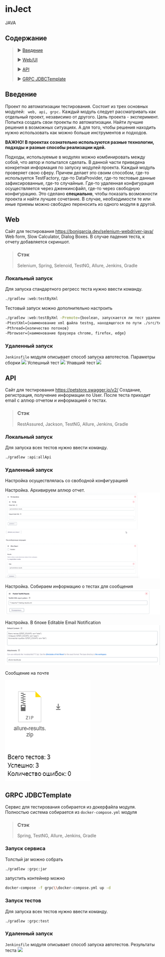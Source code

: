 # inJect
JAVA
## Содержание

> ► [Введение](#введение)
>
>► [Web/UI](#web)
>
>► [API](#api)
>
>► [GRPC JDBCTemplate](#grpc-jdbctemplate)


## Введение

Проект по автоматизации тестирования. Состоит из трех основных модулей: <code> web, api, grpc.</code>
Каждый модуль следует рассматривать как отдельный проект, независимо от другого.
Цель проекта - эксперимент. Попытка создать свои проекты по автоматизации.
Найти лучшие решения в возможных ситуациях. А для того, чтобы решения находить нужно использовать как можно больше инструментов и подходов.

**ВАЖНО! В проектах сознательно используются разные технологии, подходы и разные способы реализации идей.**

Подходы, используемые в модулях можно комбинировать между собой, что автор и попытался сделать.
В данной части приведена конкретная информация по запуску модулей проекта. Каждый модуль проверяет свою сферу. Причем делает это своим способом, где-то используется TestFactory, где-то DataProvider, где-то тестовые данные зафиксированные, где-то случайные.
Где-то удаленная конфигурация осуществляется через дженкинсфайл, где-то через свободную конфигурацию. Это сделано **специально**, чтобы показать возможности проекта и найти лучшее сочетание. В случае, необходимости те или иные приемы можно свободно переносить из одного модуля в другой.

## Web
Сайт для тестирования https://bonigarcia.dev/selenium-webdriver-java/
Web form, Slow Calculator, Dialog Boxes.
В случае падения теста, к отчету добавляется скриншот.
> ### Стэк
> Selenium, Spring, Selenoid, TestNG, Allure, Jenkins, Gradle
### Локальный запуск
Для запуска стандартного регресс теста нужно ввести команду.
```sh
./gradlew :web:testByXml
```

Тестовый запуск можно дополнительно настроить
```sh
./gradlew :web:testByXml -Premote={boolean, запускается ли тест удаленно}
-PtestXml={наименование xml файла testng, находящегося по пути ./src/test/resources/testngxmls/}
-Pthread={количество потоков}
-Pbrowser={наименование браузера chrome, firefox, edge}
```

### Удаленный запуск
```Jenkinsfile``` модуля описывает способ запуска автотестов.
Параметры сборки
<img src="images_for_readme/web/jenkins_param.png">
Успешный тест
<img src="images_for_readme/web/jenkins_allure.png">
Упавший тест
<img src="images_for_readme/web/jenkins_screenshot.png">
## API
Сайт для тестирования https://petstore.swagger.io/v2/
Создание, регистрация, получение информации по User.
После теста приходит email с аллюр отчетом и информацией о тестах.
> ### Стэк
> RestAssured, Jackson, TestNG, Allure, Jenkins, Gradle
### Локальный запуск
Для запуска всех тестов нужно ввести команду.
```sh
./gradlew :api:allApi
```

### Удаленный запуск
Настройка осуществлялась со свободной конфигурацией

Настройка. Архивируем аллюр отчет.
<img src="images_for_readme/api/settings.png">

Настройка. Собираем информацию о тестах для сообщения
<img src="images_for_readme/api/setting1.png">

Настройка. В блоке Editable Email Notification
<img src="images_for_readme/api/setting2.png">

Сообщение на почте

<img src="images_for_readme/api/email_notification.png">


## GRPC JDBCTemplate
Сервис для тестирования собирается из докерфайла модуля.
Полностью система собирается из ```docker-compose.yml``` модуля
> ### Стэк
> Spring, TestNG, Allure, Jenkins, Gradle
### Запуск сервиса
Толстый jar можно собрать
```sh
./gradlew :grpc:jar
```
запустить контейнер можно
```sh
docker-compose -f grpc\\docker-compose.yml up -d
```

### Запуск тестов
Для запуска всех тестов нужно ввести команду.
```sh
./gradlew :grpc:test
```

### Удаленный запуск
```Jenkinsfile``` модуля описывает способ запуска автотестов.
Результаты теста
<img src="images_for_readme/grpc/jenkins_result.png">
